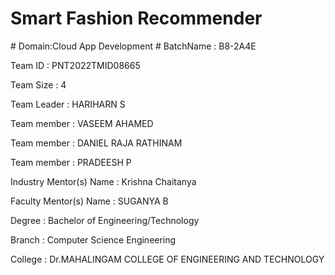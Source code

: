 ﻿# Smart Fashion Recommender
﻿# Domain:Cloud App Development
﻿# BatchName : B8-2A4E
 
 Team ID : PNT2022TMID08665

Team Size : 4

Team Leader : HARIHARN S

Team member : VASEEM AHAMED 

Team member : DANIEL RAJA RATHINAM

Team member : PRADEESH P

Industry Mentor(s) Name : Krishna Chaitanya

Faculty Mentor(s) Name : SUGANYA B

Degree : Bachelor of Engineering/Technology

Branch : Computer Science Engineering

College : Dr.MAHALINGAM COLLEGE OF ENGINEERING AND TECHNOLOGY
